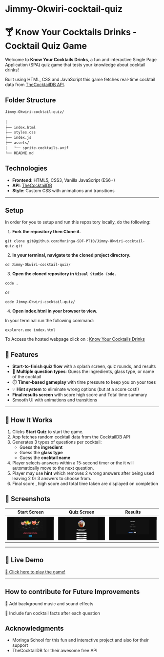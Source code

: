 # Jimmy-Okwiri-cocktail-quiz
# 🍸 Know Your Cocktails Drinks - Cocktail Quiz Game

Welcome to **Know Your Cocktails Drinks**, a fun and interactive Single Page Application (SPA) quiz game that tests your knowledge about cocktail drinks! 

Built using HTML,  CSS and JavaScript this game fetches real-time cocktail data from [TheCocktailDB API](https://www.thecocktaildb.com/api.php).

## Folder Structure

```bash
Jimmy-Okwiri-cocktail-quiz/

│
├── index.html
├── styles.css
├── index.js
├── assets/
│   └── sprite-cocktails.avif
└── README.md

```
## Technologies

- **Frontend**: HTML5, CSS3, Vanilla JavaScript (ES6+)
- **API**: [TheCocktailDB](https://www.thecocktaildb.com/)
- **Style**: Custom CSS with animations and transitions

---

## Setup
In order for you to setup and run this repository locally, do the following:

1. **Fork the repository then Clone it.**
``` shell
git clone git@github.com:Moringa-SDF-PT10/Jimmy-Okwiri-cocktail-quiz.git
 ``` 
 2. **In your terminal, navigate to the cloned project directory.**
 ``` shell
 cd Jimmy-Okwiri-cocktail-quiz/
 ```
 3. **Open the cloned repository in ``Visual Studio Code.``**
 ``` shell
code . 
 ```
 or 
 ``` shell
code Jimmy-Okwiri-cocktail-quiz/
 ```

 4. **Open index.html in your browser to view.**

In your terminal run the following command:
```
explorer.exe index.html
```
 To Access the hosted webpage click on :
 [Know Your Cocktails Drinks](https://moringa-sdf-pt10.github.io/Jimmy-Okwiri-cocktail-quiz/)

## 🎯 Features

-  **Start-to-finish quiz flow** with a splash screen, quiz rounds, and results
- 🧠 **Multiple question types**: Guess the ingredients, glass type, or name of the cocktail
- ⏱️ **Timer-based gameplay** with time pressure to keep you on your toes
- 💡 **Hint system** to eliminate wrong options (but at a score cost!)
-  **Final results screen** with score high score and Total time summary
-  Smooth UI with animations and transitions
---


## 🧩 How It Works

1. Clicks **Start Quiz** to start the game.
2. App fetches random cocktail data from the CocktailDB API
3. Generates 3 types of questions per cocktail:
   - Guess the **ingredient**
   - Guess the **glass type**
   - Guess the **cocktail name**
4. Player selects answers within a 15-second timer or the it will automatically move to the next question.
5. Player may use **hint** which removes 2 wrong answers after being used leaving 2 0r 3 answers to choose from.
6. Final score , high score and total time taken are displayed on completion


## 📸 Screenshots

| Start Screen | Quiz Screen | Results |
|--------------|-------------|---------|
| ![](./assets/start-screen.png) | ![](./assets/quiz-screen.png) | ![](./assets/results.png) |

---

## 🚀 Live Demo

[🔗 Click here to play the game!](https://moringa-sdf-pt10.github.io/Jimmy-Okwiri-cocktail-quiz/)

---

## How to contribute for Future Improvements 
🎵 Add background music and sound effects

💬 Include fun cocktail facts after each question


## Acknowledgments
- Moringa School for this fun and interactive project and also for their support
- TheCocktailDB for their awesome free API

